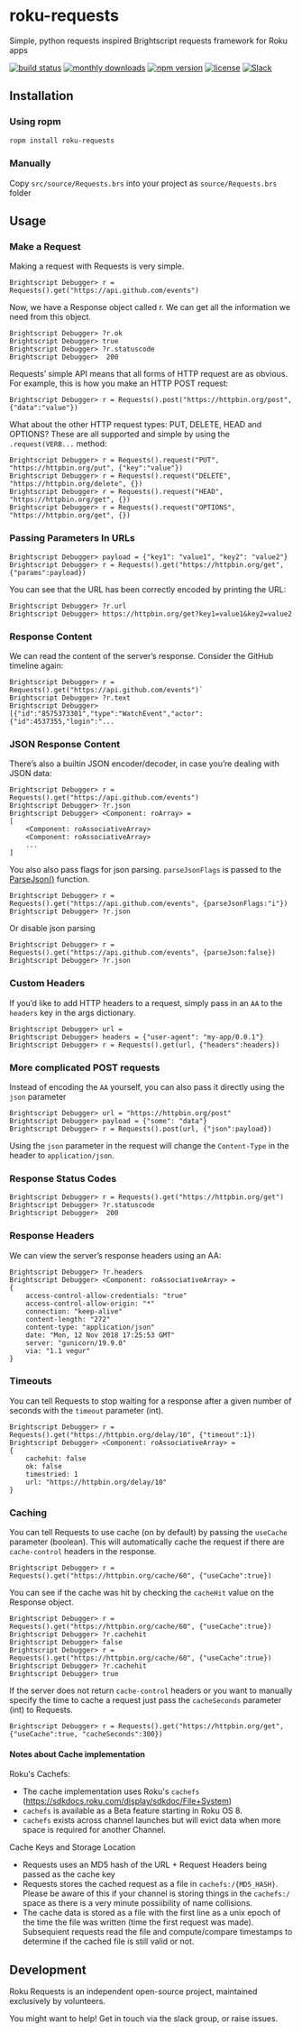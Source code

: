 # roku-requests
Simple, python requests inspired Brightscript requests framework for Roku apps

[![build status](https://img.shields.io/github/workflow/status/rokucommunity/roku-requests/build.svg?logo=github)](https://github.com/rokucommunity/roku-requests/actions?query=workflow%3Abuild)
[![monthly downloads](https://img.shields.io/npm/dm/roku-requests.svg?sanitize=true&logo=npm&logoColor=)](https://npmcharts.com/compare/roku-requests?minimal=true)
[![npm version](https://img.shields.io/npm/v/roku-requests.svg?logo=npm)](https://www.npmjs.com/package/roku-requests)
[![license](https://img.shields.io/github/license/rokucommunity/roku-requests.svg)](LICENSE)
[![Slack](https://img.shields.io/badge/Slack-RokuCommunity-4A154B?logo=slack)](https://join.slack.com/t/rokudevelopers/shared_invite/zt-4vw7rg6v-NH46oY7hTktpRIBM_zGvwA)

## Installation
### Using ropm
```bash
ropm install roku-requests
```
### Manually
Copy `src/source/Requests.brs` into your project as `source/Requests.brs` folder

## Usage

### Make a Request

Making a request with Requests is very simple.
```
Brightscript Debugger> r = Requests().get("https://api.github.com/events")
```

Now, we have a Response object called r. We can get all the information we need from this object.

```
Brightscript Debugger> ?r.ok
Brightscript Debugger> true
Brightscript Debugger> ?r.statuscode
Brightscript Debugger>  200
```

Requests’ simple API means that all forms of HTTP request are as obvious. For example, this is how you make an HTTP POST request:

```
Brightscript Debugger> r = Requests().post("https://httpbin.org/post", {"data":"value"})
```

What about the other HTTP request types: PUT, DELETE, HEAD and OPTIONS? These are all supported and simple by using the `.request(VERB...` method:

```
Brightscript Debugger> r = Requests().request("PUT", "https://httpbin.org/put", {"key":"value"})
Brightscript Debugger> r = Requests().request("DELETE", "https://httpbin.org/delete", {})
Brightscript Debugger> r = Requests().request("HEAD", "https://httpbin.org/get", {})
Brightscript Debugger> r = Requests().request("OPTIONS", "https://httpbin.org/get", {})
```

### Passing Parameters In URLs

```
Brightscript Debugger> payload = {"key1": "value1", "key2": "value2"}
Brightscript Debugger> r = Requests().get("https://httpbin.org/get", {"params":payload})
```

You can see that the URL has been correctly encoded by printing the URL:

```
Brightscript Debugger> ?r.url
Brightscript Debugger> https://httpbin.org/get?key1=value1&key2=value2
```

### Response Content

We can read the content of the server’s response. Consider the GitHub timeline again:

```
Brightscript Debugger> r = Requests().get("https://api.github.com/events")`
Brightscript Debugger> ?r.text
Brightscript Debugger> [{"id":"8575373301","type":"WatchEvent","actor":{"id":4537355,"login":"...
```

### JSON Response Content

There’s also a builtin JSON encoder/decoder, in case you’re dealing with JSON data:
```
Brightscript Debugger> r = Requests().get("https://api.github.com/events")
Brightscript Debugger> ?r.json
Brightscript Debugger> <Component: roArray> =
[
    <Component: roAssociativeArray>
    <Component: roAssociativeArray>
    ...
]
```

You also also pass flags for json parsing. `parseJsonFlags` is passed to the [ParseJson()](https://developer.roku.com/en-ca/docs/references/brightscript/language/global-utility-functions.md#parsejsonjsonstring-as-string-flags---as-string-as-object) function.
```
Brightscript Debugger> r = Requests().get("https://api.github.com/events", {parseJsonFlags:"i"})
Brightscript Debugger> ?r.json
```
Or disable json parsing
```
Brightscript Debugger> r = Requests().get("https://api.github.com/events", {parseJson:false})
Brightscript Debugger> ?r.json
```
### Custom Headers

If you’d like to add HTTP headers to a request, simply pass in an `AA` to the `headers` key in the args dictionary.

```
Brightscript Debugger> url =
Brightscript Debugger> headers = {"user-agent": "my-app/0.0.1"}
Brightscript Debugger> r = Requests().get(url, {"headers":headers})
```

### More complicated POST requests

Instead of encoding the `AA` yourself, you can also pass it directly using the `json` parameter
```
Brightscript Debugger> url = "https://httpbin.org/post"
Brightscript Debugger> payload = {"some": "data"}
Brightscript Debugger> r = Requests().post(url, {"json":payload})
```

Using the `json` parameter in the request will change the `Content-Type` in the header to `application/json`.


### Response Status Codes

```
Brightscript Debugger> r = Requests().get("https://httpbin.org/get")
Brightscript Debugger> ?r.statuscode
Brightscript Debugger>  200
```

### Response Headers

We can view the server’s response headers using an AA:
```
Brightscript Debugger> ?r.headers
Brightscript Debugger> <Component: roAssociativeArray> =
{
    access-control-allow-credentials: "true"
    access-control-allow-origin: "*"
    connection: "keep-alive"
    content-length: "272"
    content-type: "application/json"
    date: "Mon, 12 Nov 2018 17:25:53 GMT"
    server: "gunicorn/19.9.0"
    via: "1.1 vegur"
}
```

### Timeouts

You can tell Requests to stop waiting for a response after a given number of seconds with the `timeout` parameter (int).
```
Brightscript Debugger> r = Requests().get("https://httpbin.org/delay/10", {"timeout":1})
Brightscript Debugger> <Component: roAssociativeArray> =
{
    cachehit: false
    ok: false
    timestried: 1
    url: "https://httpbin.org/delay/10"
}
```

### Caching

You can tell Requests to use cache (on by default) by passing the `useCache` parameter (boolean). This will automatically cache the request if there are `cache-control` headers in the response.
```
Brightscript Debugger> r = Requests().get("https://httpbin.org/cache/60", {"useCache":true})
```

You can see if the cache was hit by checking the `cacheHit` value on the Response object.
```
Brightscript Debugger> r = Requests().get("https://httpbin.org/cache/60", {"useCache":true})
Brightscript Debugger> ?r.cachehit
Brightscript Debugger> false
Brightscript Debugger> r = Requests().get("https://httpbin.org/cache/60", {"useCache":true})
Brightscript Debugger> ?r.cachehit
Brightscript Debugger> true
```

If the server does not return `cache-control` headers or you want to manually specify the time to cache a request just pass the `cacheSeconds` parameter (int) to Requests.
```
Brightscript Debugger> r = Requests().get("https://httpbin.org/get", {"useCache":true, "cacheSeconds":300})
```

#### Notes about Cache implementation

Roku's Cachefs:
* The cache implementation uses Roku's `cachefs` (https://sdkdocs.roku.com/display/sdkdoc/File+System)
* `cachefs` is available as a Beta feature starting in Roku OS 8.
* `cachefs` exists across channel launches but will evict data when more space is required for another Channel.

Cache Keys and Storage Location
* Requests uses an MD5 hash of the URL + Request Headers being passed as the cache key
* Requests stores the cached request as a file in `cachefs:/{MD5_HASH}`. Please be aware of this if your channel is storing things in the `cachefs:/` space as there is a very minute possiibility of name collisions.
* The cache data is stored as a file with the first line as a unix epoch of the time the file was written (time the first request was made).  Subsequient requests read the file and compute/compare timestamps to determine if the cached file is still valid or not.


## Development

Roku Requests is an independent open-source project, maintained exclusively by volunteers.

You might want to help! Get in touch via the slack group, or raise issues.
